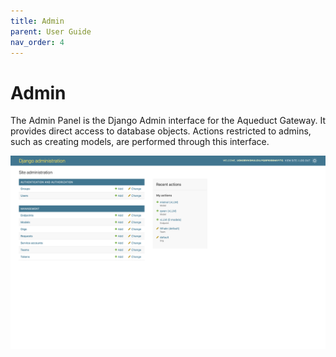 ```yaml
---
title: Admin
parent: User Guide
nav_order: 4
---
```


# Admin

The Admin Panel is the Django Admin interface for the Aqueduct Gateway. It provides direct access to database objects.
Actions restricted to admins, such as creating models, are performed through this interface.

![Admin Panel](../assets/user_guide/admin_panel.png)
